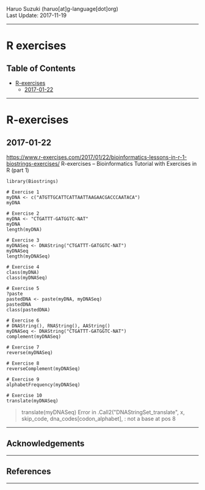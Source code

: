 Haruo Suzuki (haruo[at]g-language[dot]org)  
Last Update: 2017-11-19

----------
# R exercises

## Table of Contents
- [R-exercises](#R-exercises)
  - [2017-01-22](#2017-01-22)

----------
# R-exercises

## 2017-01-22
https://www.r-exercises.com/2017/01/22/bioinformatics-lessons-in-r-1-biostrings-exercises/
R-exercises – Bioinformatics Tutorial with Exercises in R (part 1)

	library(Biostrings)

	# Exercise 1
	myDNA <- c("ATGTTGCATTCATTAATTAAGAACGACCCAATACA") 
	myDNA

	# Exercise 2
	myDNA <- "CTGATTT-GATGGTC-NAT"
	myDNA
	length(myDNA)

	# Exercise 3
	myDNASeq <- DNAString("CTGATTT-GATGGTC-NAT")
	myDNASeq
	length(myDNASeq)

	# Exercise 4
	class(myDNA)
	class(myDNASeq)

	# Exercise 5
	?paste
	pastedDNA <- paste(myDNA, myDNASeq)
	pastedDNA
	class(pastedDNA)

	# Exercise 6
	# DNAString(), RNAString(), AAString()
	myDNASeq <- DNAString("CTGATTT-GATGGTC-NAT")
	complement(myDNASeq)

	# Exercise 7
	reverse(myDNASeq)

	# Exercise 8
	reverseComplement(myDNASeq)

	# Exercise 9
	alphabetFrequency(myDNASeq)

	# Exercise 10
	translate(myDNASeq)

> translate(myDNASeq)
Error in .Call2("DNAStringSet_translate", x, skip_code, dna_codes[codon_alphabet],  : 
  not a base at pos 8

----------

## Acknowledgements

----------

## References

----------
